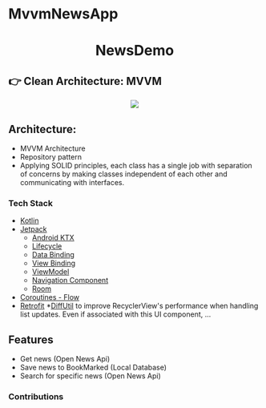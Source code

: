 # MvvmNewsApp

<h1 align="center">
NewsDemo
</h1>

:point_right: Clean Architecture: MVVM
-----------------
<div align="center">
<img src="https://camo.githubusercontent.com/0ff5a5738b5561398acfa8563660dafbb5a4fa1e844fc171f930f2228c358f0d/68747470733a2f2f6d69726f2e6d656469756d2e636f6d2f6d61782f313430302f312a3375354a6e6d714f4e5234556e7752453674455633512e706e67">
</div>


## Architecture:

- MVVM Architecture
- Repository pattern
- Applying SOLID principles, each class has a single job with separation of concerns by making classes independent
  of each other and communicating with interfaces.

### Tech Stack
- [Kotlin](https://kotlinlang.org)
- [Jetpack](https://developer.android.com/jetpack)
  * [Android KTX](https://developer.android.com/kotlin/ktx)
  * [Lifecycle](https://developer.android.com/topic/libraries/architecture/lifecycle)
  * [Data Binding](https://developer.android.com/topic/libraries/data-binding)
  * [View Binding](https://developer.android.com/topic/libraries/view-binding)
  *  [ViewModel](https://developer.android.com/topic/libraries/architecture/viewmodel)
  * [Navigation Component](https://developer.android.com/guide/navigation/navigation-getting-started)
  * [Room](https://developer.android.com/training/data-storage/room)
- [Coroutines - Flow](https://kotlinlang.org/docs/reference/coroutines/flow.html)
- [Retrofit](https://square.github.io/retrofit/)
  *[DiffUtil](https://developer.android.com/reference/androidx/recyclerview/widget/DiffUtil) to improve RecyclerView's performance when handling list updates. Even if associated with this UI component, ...

## Features

+ Get news (Open News Api)
+ Save news to BookMarked (Local Database)
+ Search for specific news (Open News Api)


### Contributions



